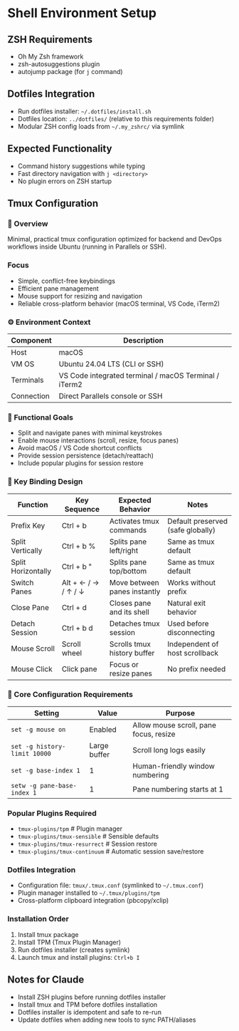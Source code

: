 # Shell Environment Setup

## ZSH Requirements
- Oh My Zsh framework
- zsh-autosuggestions plugin
- autojump package (for `j` command)

## Dotfiles Integration
- Run dotfiles installer: `~/.dotfiles/install.sh`
- Dotfiles location: `../dotfiles/` (relative to this requirements folder)
- Modular ZSH config loads from `~/.my_zshrc/` via symlink

## Expected Functionality
- Command history suggestions while typing
- Fast directory navigation with `j <directory>`
- No plugin errors on ZSH startup

## Tmux Configuration

### 🧭 Overview
Minimal, practical tmux configuration optimized for backend and DevOps workflows inside Ubuntu (running in Parallels or SSH).

### Focus
- Simple, conflict-free keybindings
- Efficient pane management
- Mouse support for resizing and navigation
- Reliable cross-platform behavior (macOS terminal, VS Code, iTerm2)

### ⚙️ Environment Context
| Component | Description |
|-----------|-------------|
| Host | macOS |
| VM OS | Ubuntu 24.04 LTS (CLI or SSH) |
| Terminals | VS Code integrated terminal / macOS Terminal / iTerm2 |
| Connection | Direct Parallels console or SSH |

### 🎯 Functional Goals
- Split and navigate panes with minimal keystrokes
- Enable mouse interactions (scroll, resize, focus panes)
- Avoid macOS / VS Code shortcut conflicts
- Provide session persistence (detach/reattach)
- Include popular plugins for session restore

### 🔑 Key Binding Design
| Function | Key Sequence | Expected Behavior | Notes |
|----------|--------------|-------------------|-------|
| Prefix Key | Ctrl + b | Activates tmux commands | Default preserved (safe globally) |
| Split Vertically | Ctrl + b % | Splits pane left/right | Same as tmux default |
| Split Horizontally | Ctrl + b " | Splits pane top/bottom | Same as tmux default |
| Switch Panes | Alt + ← / → / ↑ / ↓ | Move between panes instantly | Works without prefix |
| Close Pane | Ctrl + d | Closes pane and its shell | Natural exit behavior |
| Detach Session | Ctrl + b d | Detaches tmux session | Used before disconnecting |
| Mouse Scroll | Scroll wheel | Scrolls tmux history buffer | Independent of host scrollback |
| Mouse Click | Click pane | Focus or resize panes | No prefix needed |

### 🧰 Core Configuration Requirements
| Setting | Value | Purpose |
|---------|-------|---------|
| `set -g mouse on` | Enabled | Allow mouse scroll, pane focus, resize |
| `set -g history-limit 10000` | Large buffer | Scroll long logs easily |
| `set -g base-index 1` | 1 | Human-friendly window numbering |
| `setw -g pane-base-index 1` | 1 | Pane numbering starts at 1 |

### Popular Plugins Required
- `tmux-plugins/tpm` # Plugin manager
- `tmux-plugins/tmux-sensible` # Sensible defaults
- `tmux-plugins/tmux-resurrect` # Session restore
- `tmux-plugins/tmux-continuum` # Automatic session save/restore

### Dotfiles Integration
- Configuration file: `tmux/.tmux.conf` (symlinked to `~/.tmux.conf`)
- Plugin manager installed to `~/.tmux/plugins/tpm`
- Cross-platform clipboard integration (pbcopy/xclip)

### Installation Order
1. Install tmux package
2. Install TPM (Tmux Plugin Manager)
3. Run dotfiles installer (creates symlink)
4. Launch tmux and install plugins: `Ctrl+b I`

## Notes for Claude
- Install ZSH plugins before running dotfiles installer
- Install tmux and TPM before dotfiles installation
- Dotfiles installer is idempotent and safe to re-run
- Update dotfiles when adding new tools to sync PATH/aliases